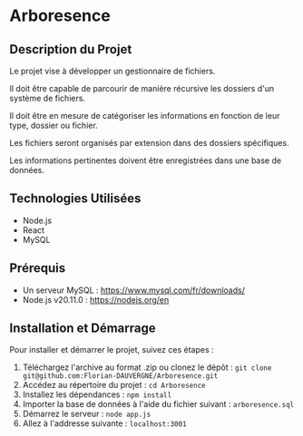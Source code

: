 # Arboresence

## Description du Projet

Le projet vise à développer un gestionnaire de fichiers.

Il doit être capable de parcourir de manière récursive les dossiers d'un système de fichiers.

Il doit être en mesure de catégoriser les informations en fonction de leur type, dossier ou fichier. 

Les fichiers seront organisés par extension dans des dossiers spécifiques.

Les informations pertinentes doivent être enregistrées dans une base de données.


## Technologies Utilisées

- Node.js
- React
- MySQL


## Prérequis
- Un serveur MySQL :
https://www.mysql.com/fr/downloads/
- Node.js v20.11.0 : https://nodejs.org/en

## Installation et Démarrage

Pour installer et démarrer le projet, suivez ces étapes :

1. Téléchargez l'archive au format .zip ou clonez le dépôt : `git clone git@github.com:Florian-DAUVERGNE/Arboresence.git` 
2. Accédez au répertoire du projet : `cd Arboresence`
3. Installez les dépendances : `npm install`
4. Importer la base de données à l'aide du fichier suivant : `arboresence.sql`
5. Démarrez le serveur : `node app.js`
6. Allez à l'addresse suivante : `localhost:3001`
